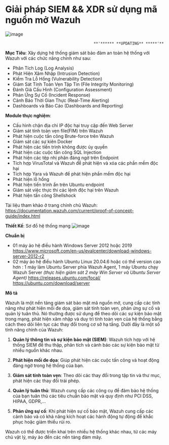 # Giải pháp SIEM && XDR sử dụng mã nguồn mở Wazuh
![image](https://github.com/user-attachments/assets/13973b45-8816-4378-a039-40eb2288dcea)


                                           **'****** **UPDATING** *****'**
                                          

      
**Mục Tiêu**:
Xây dựng hệ thống giám sát bảo đảm an toàn hệ thống với Wazuh với các chức năng chính như sau:
- Phân Tích Log (Log Analysis)
- Phát Hiện Xâm Nhập (Intrusion Detection)
- Kiểm Tra Lỗ Hổng (Vulnerability Detection)
- Giám Sát Tính Toàn Vẹn Tập Tin (File Integrity Monitoring)
- Đánh Giá Cấu Hình (Configuration Assessment)
- Phản Ứng Sự Cố (Incident Response)
- Cảnh Báo Thời Gian Thực (Real-Time Alerting)
- Dashboards và Báo Cáo (Dashboards and Reporting)

**Module thực nghiệm**: 
-	Cấu hình chặn địa chỉ IP độc hại truy cập đến Web Server
-	Giám sát tính toàn vẹn file(FIM) trên Wazuh
-	Phát hiện cuộc tấn công Brute-force trên Wazuh
-	Giám sát các sự kiên Docker
-	Phát hiện các tiến trình không được ủy quyền
-	Phát hiện các cuộc tấn công SQL Injection
-	Phát hiện các tệp nhị phân đáng ngờ trên Endpoint
-	Tích hợp VirusTotal và Wazuh để phát hiện và xóa các phần mềm độc hại
-	Tích hợp Yara và Wazuh để phát hiện phần mềm độc hại
-	Phát hiện lỗ hổng
-	Phát hiện tiến trình ẩn trên Ubuntu endpoint 
-	Giám sát việc thực thi các lệnh độc hại trên Wazuh
-	Phát hiện tấn công Shellshock

Tài liệu tham khảo ở trang chính chủ Wazuh: https://documentation.wazuh.com/current/proof-of-concept-guide/index.html 
  
**Thiết Kế**: Sơ đồ hệ thống mạng
![image](https://github.com/user-attachments/assets/a094ccdc-98ce-455c-862b-5e605de3c798)


**Chuẩn bị**
-	01 máy ảo hệ điều hành Windows Server 2012 hoặc 2019
  https://www.microsoft.com/en-us/evalcenter/download-windows-server-2012-r2 
-	02 máy ảo hệ điều hành Ubuntu Linux 20.04.6 hoặc có thể version cao hơn : 1 máy làm Ubuntu Server phía Wazuh Agent, 1 máy Ubuntu chạy Wazuh Server *(thực hiện giám sát 2 máy Win Server và Ubuntu Server Agent)*
  https://releases.ubuntu.com/focal/
 	https://ubuntu.com/download/server 

**Mô tả**

Wazuh là một nền tảng giám sát bảo mật mã nguồn mở, cung cấp các tính năng như phát hiện mối đe dọa, giám sát tính toàn vẹn, phản ứng sự cố và quản lý tuân thủ. Nó thường được sử dụng để theo dõi các sự kiện bảo mật trong mạng, phát hiện xâm nhập và duy trì tính toàn vẹn của hệ thống bằng cách theo dõi liên tục các thay đổi trong cơ sở hạ tầng. Dưới đây là một số tính năng chính của Wazuh:

1. **Quản lý thông tin và sự kiện bảo mật (SIEM)**: Wazuh tích hợp với hệ thống SIEM để thu thập, phân tích và cảnh báo các sự kiện bảo mật từ nhiều nguồn khác nhau.
  
2. **Phát hiện mối đe dọa**: Giúp phát hiện các cuộc tấn công và hoạt động đáng ngờ trong hệ thống của bạn.

3. **Giám sát tính toàn vẹn**: Theo dõi các thay đổi trong tập tin và thư mục, phát hiện các thay đổi trái phép.

4. **Quản lý tuân thủ**: Wazuh cung cấp các công cụ để đảm bảo hệ thống của bạn tuân thủ các tiêu chuẩn bảo mật và quy định như PCI DSS, HIPAA, GDPR,...

5. **Phản ứng sự cố**: Khi phát hiện sự cố bảo mật, Wazuh cung cấp các cảnh báo và có khả năng kích hoạt các hành động tự động để khắc phục hoặc giảm thiểu rủi ro.

Wazuh có thể được triển khai trên nhiều hệ thống khác nhau, từ các máy chủ vật lý, máy ảo đến các nền tảng đám mây.



